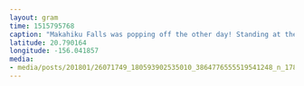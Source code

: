 ```yaml
---
layout: gram
time: 1515795768
caption: "Makahiku Falls was popping off the other day! Standing at the bottom with all the spray and the sun coming in at just the right angle: perfect conditions for seeing a glory! One of my favorite things in the whole world. Look it up! 🤓 #humansforscale"
latitude: 20.790164
longitude: -156.041857
media:
- media/posts/201801/26071749_180593902535010_3864776555519541248_n_17845241920228562.jpg
---
```

